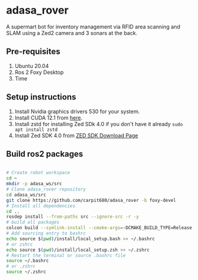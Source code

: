 # adasa_rover

A supermart bot for inventory management via RFID area scanning and SLAM using a Zed2 camera and 3 sonars at the back.

## Pre-requisites

1. Ubuntu 20.04
2. Ros 2 Foxy Desktop
3. Time

## Setup instructions

1. Install Nvidia graphics drivers 530 for your system.
2. Install CUDA 12.1 from [here](https://developer.nvidia.com/cuda-downloads?target_os=Linux).
3. Install zstd for installing Zed SDk 4.0 if you don't have it already `sudo apt install zstd`
4. Install Zed SDK 4.0 from [ZED SDK Download Page](https://www.stereolabs.com/developers/release/)

## Build ros2 packages

``` bash

# Create robot workspace
cd ~
mkdir -p adasa_ws/src
# Clone adasa_rover repository
cd adasa_ws/src
git clone https://github.com/carpit680/adasa_rover -b foxy-devel
# Install all dependencies
cd ..
rosdep install --from-paths src --ignore-src -r -y
# build all packages
colcon build --symlink-install --cmake-args=-DCMAKE_BUILD_TYPE=Release --parallel-workers $(nproc)
# Add sourcing entry to bashrc
echo source $(pwd)/install/local_setup.bash >> ~/.bashrc
# or zshrc
echo source $(pwd)/install/local_setup.zsh >> ~/.zshrc
# Restart the terminal or source .bashrc file
source ~/.bashrc 
# or .zshrc 
source ~/.zshrc
```
